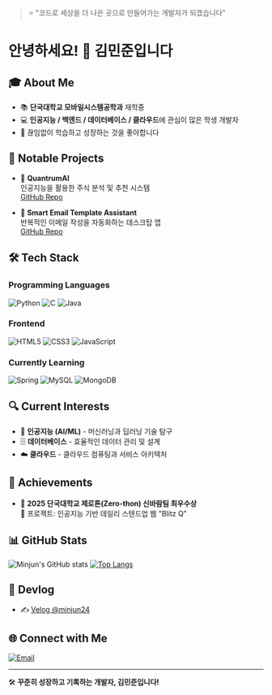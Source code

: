 > ⭐️ "코드로 세상을 더 나은 곳으로 만들어가는 개발자가 되겠습니다"

# 안녕하세요! 👋 김민준입니다

## 🎓 About Me
- 📚 **단국대학교 모바일시스템공학과** 재학중
- 💻 **인공지능 / 백엔드 / 데이터베이스 / 클라우드**에 관심이 많은 학생 개발자
- 🌱 끊임없이 학습하고 성장하는 것을 좋아합니다

## 🚀 Notable Projects
- 🔹 **QuantrumAI**  
  인공지능을 활용한 주식 분석 및 추천 시스템  
  [GitHub Repo](https://github.com/QuantrumAI)

- 🔹 **Smart Email Template Assistant**  
  반복적인 이메일 작성을 자동화하는 데스크탑 앱  
  [GitHub Repo](https://github.com/codeminjun/SmartEmailTemplateAssistant)

## 🛠️ Tech Stack

### Programming Languages
![Python](https://img.shields.io/badge/Python-3776AB?style=for-the-badge&logo=python&logoColor=white)
![C](https://img.shields.io/badge/C-A8B9CC?style=for-the-badge&logo=c&logoColor=black)
![Java](https://img.shields.io/badge/Java-ED8B00?style=for-the-badge&logo=openjdk&logoColor=white)

### Frontend
![HTML5](https://img.shields.io/badge/HTML5-E34F26?style=for-the-badge&logo=html5&logoColor=white)
![CSS3](https://img.shields.io/badge/CSS3-1572B6?style=for-the-badge&logo=css3&logoColor=white)
![JavaScript](https://img.shields.io/badge/JavaScript-F7DF1E?style=for-the-badge&logo=javascript&logoColor=black)

### Currently Learning
![Spring](https://img.shields.io/badge/Spring-6DB33F?style=for-the-badge&logo=spring&logoColor=white)
![MySQL](https://img.shields.io/badge/MySQL-4479A1?style=for-the-badge&logo=mysql&logoColor=white)
![MongoDB](https://img.shields.io/badge/MongoDB-47A248?style=for-the-badge&logo=mongodb&logoColor=white)

## 🔍 Current Interests
- 🤖 **인공지능 (AI/ML)** - 머신러닝과 딥러닝 기술 탐구
- 🗄️ **데이터베이스** - 효율적인 데이터 관리 및 설계
- ☁️ **클라우드** - 클라우드 컴퓨팅과 서비스 아키텍처

## 🏅 Achievements
- 🥇 **2025 단국대학교 제로톤(Zero-thon) 신바람팀 최우수상**  
  📌 프로젝트: 인공지능 기반 데일리 스텐드업 웹 "Blitz Q"

## 📊 GitHub Stats
![Minjun's GitHub stats](https://github-readme-stats.vercel.app/api?username=codeminjun&show_icons=true&theme=radical)
[![Top Langs](https://github-readme-stats.vercel.app/api/top-langs/?username=codeminjun&layout=compact&theme=radical)](https://github.com/anuraghazra/github-readme-stats)

## 📘 Devlog
- ✍️ [Velog @minjun24](https://velog.io/@minj_nn/posts)

## 🌐 Connect with Me
[![Email](https://img.shields.io/badge/Email-D14836?style=for-the-badge&logo=gmail&logoColor=white)](mailto:koexmin@gmail.com)

---

🛠 **꾸준히 성장하고 기록하는 개발자, 김민준입니다!**
